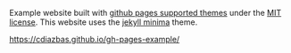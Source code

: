 Example website built with
[github pages supported themes](https://pages.github.com/themes/)
under the
[MIT license](http://opensource.org/licenses/mit-license.html).
This website uses the [jekyll minima](https://github.com/jekyll/minima) theme.

https://cdiazbas.github.io/gh-pages-example/
